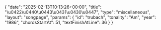 {
    "date": "2025-02-13T10:13:26+00:00",
    "title": "\u0422\u0440\u0443\u0431\u0430\u0447",
    "type": "miscellaneous",
    "layout": "songpage",
    "params": {
        "id": "trubach",
        "tonality": "Am",
        "year": "1986",
        "chordsStartAt": 51,
        "textFinishAtLine": 36
    }
}